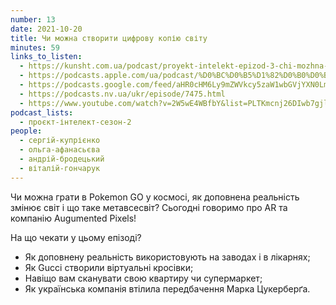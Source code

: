 ```yaml
---
number: 13
date: 2021-10-20
title: Чи можна створити цифрову копію світу
minutes: 59
links_to_listen:
  - https://kunsht.com.ua/podcast/proyekt-intelekt-epizod-3-chi-mozhna-stvoriti-cifrovu-kopiyu-svitu/
  - https://podcasts.apple.com/ua/podcast/%D0%BC%D0%B5%D1%82%D0%B0%D0%B2%D1%81%D0%B5%D1%81%D0%B2%D1%96%D1%82-augmented-pixels-%D1%82%D0%B0-%D1%87%D0%B8-%D0%BC%D0%BE%D0%B6%D0%BD%D0%B0-%D0%B3%D1%80%D0%B0%D1%82%D0%B8-%D0%B2-pokemon/id1534413713?i=1000539186806
  - https://podcasts.google.com/feed/aHR0cHM6Ly9mZWVkcy5zaW1wbGVjYXN0LmNvbS9pQ1h0ZWlTZQ/episode/Yzc3YjIxYmQtYTBjZi00OGJlLTlmYzUtMzU1MWZkNzU1MWFk?sa=X&ved=0CA0QkfYCahcKEwjYgJme-fv6AhUAAAAAHQAAAAAQAQ
  - https://podcasts.nv.ua/ukr/episode/7475.html
  - https://www.youtube.com/watch?v=2W5wE4WBfbY&list=PLTKmcnj26DIwb7gjlnIW7voF4wIPlV00d&index=4
podcast_lists:
  - проєкт-інтелект-сезон-2
people:
  - сергій-купрієнко
  - ольга-афанасьєва
  - андрій-бродецький
  - віталій-гончарук
---
```


Чи можна грати в Pokemon GO у космосі, як доповнена реальність змінює світ і що
таке метавсесвіт? Сьогодні говоримо про AR та компанію Augumented Pixels!

На що чекати у цьому епізоді?

- Як доповнену реальність використовують на заводах і в лікарнях;
- Як Gucci створили віртуальні кросівки;
- Навіщо вам сканувати свою квартиру чи супермаркет;
- Як українська компанія втілила передбачення Марка Цукерберґа.

